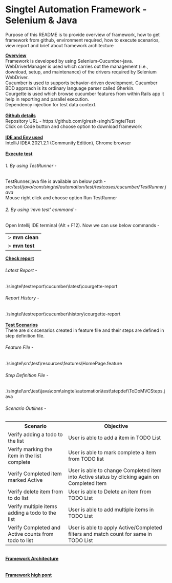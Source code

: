# Singtel Automation Framework - Selenium & Java 
<p>Purpose of this README is to provide overview of framework, how to get framework from github, environment required, how to execute scenarios, view report and brief about framework architecture</p>
<b><u>Overview</u></b><br>
    Framework is developed by using Selenium-Cucumber-java.<br>
    WebDriverManager is used which carries out the management (i.e., download, setup, and maintenance) of the drivers required by Selenium WebDriver.<br>
    Cucumber is used to supports behavior-driven development. Cucumber BDD approach is its ordinary language parser called Gherkin.<br>
    Courgette is used which browse cucumber features from within Rails app it help in reporting and parallel execution.<br>
    Dependency injection for test data context. <br>
<br><b><u>Github details</u></b><br>
    Repository URL - https://github.com/giresh-singh/SingtelTest
        <br>Click on Code button and choose option to download framework</br>
<br><b><u>IDE and Env used</u></b><br> 
    IntelliJ IDEA 2021.2.1 (Community Edition), Chrome browser</br>
<br><b><u>Execute test</u></b></br>
    <h6>1. By using TestRunner - </h6> TestRunner.java file is available on below path - <i>src/test/java/com/singtel/automation/test/testcases/cucumber/TestRunner.java</i><br> Mouse right click and choose option Run TestRunner</br>
<h6>2. By using 'mvn test' command  - </h6> 
    Open Intellij IDE terminal (Alt + F12). Now we can use below commands -
<table><tr><td> ><strong> mvn clean</strong></td><tr><td>> <strong>mvn test</strong></td></tr></table>
<b><u>Check report</u></b><br>
    <h6>Latest Report -</h6> .\singtel\testreport\cucumber\latest\courgette-report<br>
    <h6>Report History -</h6> .\singtel\testreport\cucumber\history\courgette-report<br>
<br><b><u>Test Scenarios</u></b><br>
    There are six scenarios created in feature file and their steps are defined in step definition file.
    <h6>Feature File -</h6> .\singtel\src\test\resources\features\HomePage.feature <br>
    <h6>Step Definition File -</h6> .\singtel\src\test\java\com\singtel\automation\test\stepdef\ToDoMVCSteps.java <br>
    <h6>Scenario Outlines -</h6> 
        <table>
            <tr>
                <th>Scenario</th>
                <th>Objective</th>
              </tr>
            <tr><td> Verify adding a todo to the list</td><td>User is able to add a item in TODO List</td></tr>
            <tr><td> Verify marking the item in the list complete</td><td>User is able to mark complete a item from TODO list</td></tr>
            <tr><td> Verify Completed item marked Active</td><td>User is able to change Completed item into Active status by clicking again on Completed Item</td></tr>
            <tr><td> Verify delete item from to do list</td><td>User is able to Delete an item from TODO List</td></tr>
            <tr><td> Verify multiple items adding a todo to the list</td><td>User is able to add multiple items in TODO List</td></tr>
            <tr><td> Verify Completed and Active counts from todo to list</td><td>User is able to apply Active/Completed filters and match count for same in TODO List</td></tr>
        </table>
<br/><b><u>Framework Architecture</u></b><br></br>
<br/><b><u>Framework high pont</u></b><br></br>